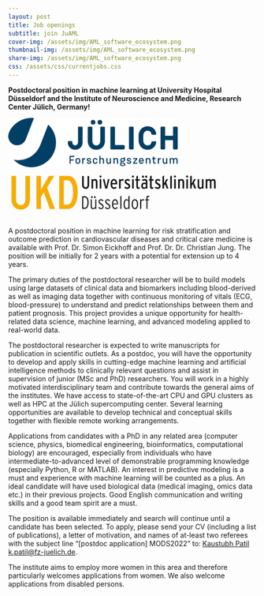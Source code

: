 ```yaml
---
layout: post
title: Job openings
subtitle: join JuAML
cover-img: /assets/img/AML_software_ecosystem.png
thumbnail-img: /assets/img/AML_software_ecosystem.png
share-img: /assets/img/AML_software_ecosystem.png
css: /assets/css/currentjobs.css
---
```


**Postdoctoral position in machine learning at University Hospital Düsseldorf and the Institute of Neuroscience and Medicine, Research Center Jülich, Germany!**

![image](assets/img/FZJ_logo_h100px.jpg)
![image](assets/img/UKD_logo_h100px.jpg)

A postdoctoral position in machine learning for risk stratification and outcome prediction in cardiovascular diseases and critical care medicine is available with Prof. Dr. Simon Eickhoff and Prof. Dr. Dr. Christian Jung. The position will be initially for 2 years with a potential for extension up to 4 years.

The primary duties of the postdoctoral researcher will be to build models using large datasets of clinical data and biomarkers including blood-derived as well as imaging data together with continuous monitoring of vitals (ECG, blood-pressure) to understand and predict relationships between them and patient prognosis. This project provides a unique opportunity for health-related data science, machine learning, and advanced modeling applied to real-world data.

The postdoctoral researcher is expected to write manuscripts for publication in scientific outlets. As a postdoc, you will have the opportunity to develop and apply skills in cutting-edge machine learning and artificial intelligence methods to clinically relevant questions and assist in supervision of junior (MSc and PhD) researchers. You will work in a highly motivated interdisciplinary team and contribute towards the general aims of the institutes. We have access to state-of-the-art CPU and GPU clusters as well as HPC at the Jülich supercomputing center. Several learning opportunities are available to develop technical and conceptual skills together with flexible remote working arrangements.

Applications from candidates with a PhD in any related area (computer science, physics, biomedical engineering, bioinformatics, computational biology) are encouraged, especially from individuals who have intermediate-to-advanced level of demonstrable programming knowledge (especially Python, R or MATLAB). An interest in predictive modeling is a must and experience with machine learning will be counted as a plus. An ideal candidate will have used biological data (medical imaging, omics data etc.) in their previous projects. Good English communication and writing skills and a good team spirit are a must. 

The position is available immediately and search will continue until a candidate has been selected. To apply, please send your CV (including a list of publications), a letter of motivation, and names of at-least two referees with the subject line “[postdoc application] MODS2022” to: [Kaustubh Patil <k.patil@fz-juelich.de>](mailto:k.patil@fz-juelich.de?subject=[postdoc%20application]%20MODS2022).

The institute aims to employ more women in this area and therefore particularly welcomes applications from women. We also welcome applications from disabled persons.
